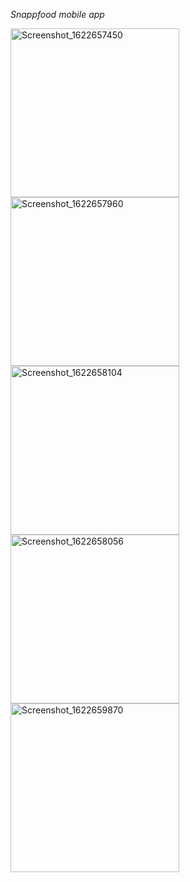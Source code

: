 
*Snappfood mobile app*

<img width="270" alt="Screenshot_1622657450" src="https://user-images.githubusercontent.com/79360286/120531534-faf8a300-c3f3-11eb-8e32-0e0e70714ddc.png">


<img width="270" alt="Screenshot_1622657960" src="https://user-images.githubusercontent.com/79360286/120534663-5a0be700-c3f7-11eb-9d7d-74d87809f3e5.png">


<img width="270" alt="Screenshot_1622658104" src="https://user-images.githubusercontent.com/79360286/120534894-9b03fb80-c3f7-11eb-9116-b04d91758bb0.png">


<img width="270" alt="Screenshot_1622658056" src="https://user-images.githubusercontent.com/79360286/120535208-f46c2a80-c3f7-11eb-96bf-7b29a8e246d8.png">


<img width="270" alt="Screenshot_1622659870" src="https://user-images.githubusercontent.com/79360286/120536382-4bbeca80-c3f9-11eb-946a-e198ba128f21.png">
